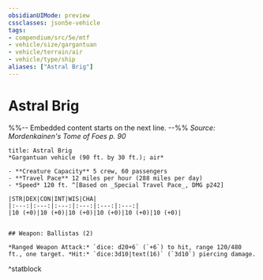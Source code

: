 ```yaml
---
obsidianUIMode: preview
cssclasses: json5e-vehicle
tags:
- compendium/src/5e/mtf
- vehicle/size/gargantuan
- vehicle/terrain/air
- vehicle/type/ship
aliases: ["Astral Brig"]
---
```

# Astral Brig
%%-- Embedded content starts on the next line. --%%
*Source: Mordenkainen's Tome of Foes p. 90*  

```ad-statblock
title: Astral Brig
*Gargantuan vehicle (90 ft. by 30 ft.); air*

- **Creature Capacity** 5 crew, 60 passengers
- **Travel Pace** 12 miles per hour (288 miles per day)
- *Speed* 120 ft. ^[Based on _Special Travel Pace_, DMG p242]

|STR|DEX|CON|INT|WIS|CHA|
|:---:|:---:|:---:|:---:|:---:|:---:|
|10 (+0)|10 (+0)|10 (+0)|10 (+0)|10 (+0)|10 (+0)|


## Weapon: Ballistas (2)

*Ranged Weapon Attack:* `dice: d20+6` (`+6`) to hit, range 120/480 ft., one target. *Hit:* `dice:3d10|text(16)` (`3d10`) piercing damage.
```
^statblock
